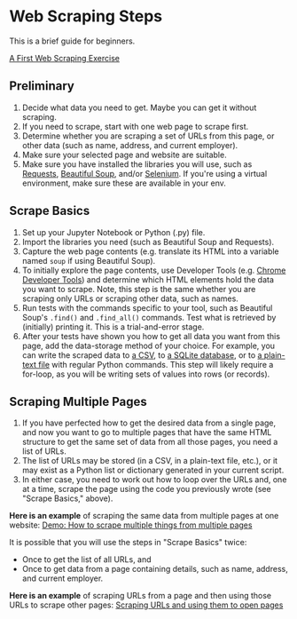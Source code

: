 # Web Scraping Steps

This is a brief guide for beginners.

[A First Web Scraping Exercise](https://nbviewer.jupyter.org/github/macloo/beginner-notebooks/blob/master/completed/scraping_first_time.ipynb)

## Preliminary

1. Decide what data you need to get. Maybe you can get it without scraping.
2. If you need to scrape, start with one web page to scrape first.
3. Determine whether you are scraping a set of URLs from this page, or other data (such as name, address, and current employer).
4. Make sure your selected page and website are suitable.
5. Make sure you have installed the libraries you will use, such as [Requests](https://requests.kennethreitz.org/en/master/), [Beautiful Soup](https://www.crummy.com/software/BeautifulSoup/bs4/doc/), and/or [Selenium](https://www.seleniumhq.org/). If you're using a virtual environment, make sure these are available in your env.

## Scrape Basics

1. Set up your Jupyter Notebook or Python (.py) file.
2. Import the libraries you need (such as Beautiful Soup and Requests).
3. Capture the web page contents (e.g. translate its HTML into a variable named `soup` if using Beautiful Soup).
4. To initially explore the page contents, use Developer Tools (e.g. [Chrome Developer Tools](https://developers.google.com/web/tools/chrome-devtools)) and determine which HTML elements hold the data you want to scrape. Note, this step is the same whether you are scraping only URLs or scraping other data, such as names.
5. Run tests with the commands specific to your tool, such as Beautiful Soup's `.find()` and `.find_all()` commands. Test what is retrieved by (initially) printing it. This is a trial-and-error stage.
6. After your tests have shown you how to get all data you want from this page, add the data-storage method of your choice. For example, you can write the scraped data to [a CSV](https://docs.python.org/3/library/csv.html), to [a SQLite database](https://docs.python.org/3/library/sqlite3.html), or to [a plain-text file](https://docs.python.org/3/tutorial/inputoutput.html#reading-and-writing-files) with regular Python commands. This step will likely require a for-loop, as you will be writing sets of values into rows (or records).

## Scraping Multiple Pages

1. If you have perfected how to get the desired data from a single page, and now you want to go to multiple pages that have the same HTML structure to get the same set of data from all those pages, you need a list of URLs.
2. The list of URLs may be stored (in a CSV, in a plain-text file, etc.), or it may exist as a Python list or dictionary generated in your current script.
3. In either case, you need to work out how to loop over the URLs and, one at a time, scrape the page using the code you previously wrote (see "Scrape Basics," above).

**Here is an example** of scraping the same data from multiple pages at one website: [Demo: How to scrape multiple things from multiple pages](https://nbviewer.jupyter.org/github/macloo/beginner-notebooks/blob/master/completed/scrape_multiples.ipynb)

It is possible that you will use the steps in "Scrape Basics" twice:

* Once to get the list of all URLs, and
* Once to get data from a page containing details, such as name, address, and current employer.

**Here is an example** of scraping URLs from a page and then using those URLs to scrape other pages: [Scraping URLs and using them to open pages](https://nbviewer.jupyter.org/github/macloo/beginner-notebooks/blob/master/completed/scraping_URLs.ipynb)
